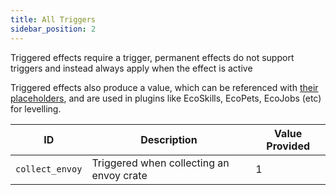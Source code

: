 ```yaml
---
title: All Triggers
sidebar_position: 2
---
```


Triggered effects require a trigger, permanent effects do not support triggers and instead always apply when the effect
is active

Triggered effects also produce a value, which can be referenced with [their placeholders](https://plugins.auxilor.io/effects/configuring-an-effect#placeholders),
and are used in plugins like EcoSkills, EcoPets, EcoJobs (etc) for levelling.

| ID              | Description                              | Value Provided |
| --------------- | ---------------------------------------- | -------------- |
| `collect_envoy` | Triggered when collecting an envoy crate | 1              |

